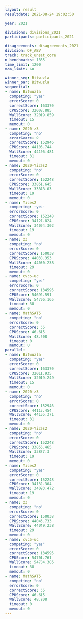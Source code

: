 ```yaml
---
layout: result
resultdate: 2021-08-24 19:02:50

year: 2021

divisions: divisions_2021
participants: participants_2021

disagreements: disagreements_2021
division: QF_ABV
track: track_unsat_core
n_benchmarks: 1865
time_limit: 1200
mem_limit: 60

winner_seq: Bitwuzla
winner_par: Bitwuzla
sequential:
- name: Bitwuzla
  competing: "yes"
  errorScore: 0
  correctScore: 163370
  CPUScore: 32008.885
  WallScore: 32019.859
  timeout: 15
  memout: 0
- name: 2020-z3
  competing: "no"
  errorScore: 0
  correctScore: 152946
  CPUScore: 44106.744
  WallScore: 44106.481
  timeout: 31
  memout: 0
- name: 2020-Yices2
  competing: "no"
  errorScore: 0
  correctScore: 152248
  CPUScore: 33851.645
  WallScore: 33878.03
  timeout: 19
  memout: 0
- name: Yices2
  competing: "yes"
  errorScore: 0
  correctScore: 152248
  CPUScore: 34127.824
  WallScore: 34094.302
  timeout: 19
  memout: 0
- name: z3
  competing: "no"
  errorScore: 0
  correctScore: 150038
  CPUScore: 44038.353
  WallScore: 44050.238
  timeout: 29
  memout: 0
- name: cvc5-uc
  competing: "yes"
  errorScore: 0
  correctScore: 134595
  CPUScore: 54692.591
  WallScore: 54706.165
  timeout: 38
  memout: 0
- name: MathSAT5
  competing: "no"
  errorScore: 0
  correctScore: 35
  CPUScore: 46.615
  WallScore: 48.208
  timeout: 0
  memout: 0
parallel:
- name: Bitwuzla
  competing: "yes"
  errorScore: 0
  correctScore: 163370
  CPUScore: 32011.935
  WallScore: 32019.249
  timeout: 15
  memout: 0
- name: 2020-z3
  competing: "no"
  errorScore: 0
  correctScore: 152946
  CPUScore: 44115.454
  WallScore: 44105.371
  timeout: 31
  memout: 0
- name: 2020-Yices2
  competing: "no"
  errorScore: 0
  correctScore: 152248
  CPUScore: 33856.465
  WallScore: 33877.3
  timeout: 19
  memout: 0
- name: Yices2
  competing: "yes"
  errorScore: 0
  correctScore: 152248
  CPUScore: 34132.304
  WallScore: 34093.472
  timeout: 19
  memout: 0
- name: z3
  competing: "no"
  errorScore: 0
  correctScore: 150038
  CPUScore: 44043.733
  WallScore: 44049.238
  timeout: 29
  memout: 0
- name: cvc5-uc
  competing: "yes"
  errorScore: 0
  correctScore: 134595
  CPUScore: 54701.761
  WallScore: 54704.385
  timeout: 38
  memout: 0
- name: MathSAT5
  competing: "no"
  errorScore: 0
  correctScore: 35
  CPUScore: 46.615
  WallScore: 48.208
  timeout: 0
  memout: 0
---
```

